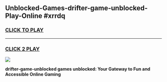 
## Unblocked-Games-drifter-game-unblocked-Play-Online #xrrdq
<h3>
<a href="https://news.freeplayer.one?title=drifter-game-unblocked&ref=3">CLICK TO PLAY</a></h3>
<hr>

<h3>
<a href="https://news.freeplayer.one?title=drifter-game-unblocked&ref=3">CLICK 2 PLAY</a>
  
</h3>

<a href="https://news.freeplayer.one?title=drifter-game-unblocked&ref=3"><img src="https://clearcache.store/games.png"></a>


**drifter-game-unblocked games unblocked: Your Gateway to Fun and Accessible Online Gaming**
